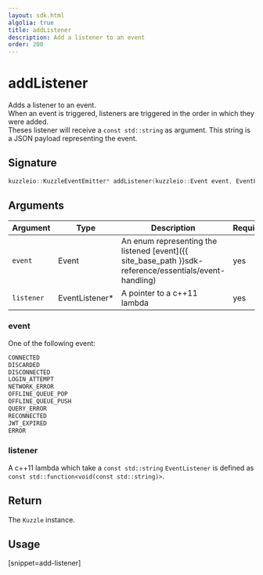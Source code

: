 ```yaml
---
layout: sdk.html
algolia: true
title: addListener
description: Add a listener to an event
order: 200
---
```


# addListener

Adds a listener to an event.  
When an event is triggered, listeners are triggered in the order in which they were added.  
Theses listener will receive a `const std::string` as argument. This string is a JSON payload representing the event.

## Signature

```cpp
kuzzleio::KuzzleEventEmitter* addListener(kuzzleio::Event event, EventListener* listener)
```

## Arguments

| Argument   | Type                      | Description                                                                                            | Required |
| ---------- | ------------------------- | ------------------------------------------------------------------------------------------------------ | -------- |
| `event`    | Event                     | An enum representing the listened [event]({{ site_base_path }}sdk-reference/essentials/event-handling) | yes      |
| `listener` | EventListener\* | A pointer to a c++11 lambda                                           | yes      |

### **event**

One of the following event:

```cpp
CONNECTED
DISCARDED
DISCONNECTED
LOGIN_ATTEMPT
NETWORK_ERROR
OFFLINE_QUEUE_POP
OFFLINE_QUEUE_PUSH
QUERY_ERROR
RECONNECTED
JWT_EXPIRED
ERROR
```

### **listener**

A c++11 lambda which take a `const std::string`
`EventListener` is defined as `const std::function<void(const std::string)>`.

## Return

The `Kuzzle` instance.

## Usage

[snippet=add-listener]
